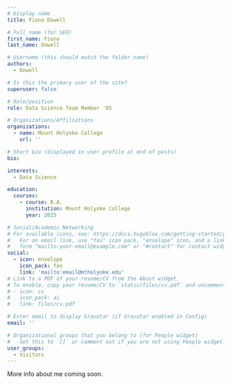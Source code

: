 ```yaml
---
# Display name
title: Fiona Dowell

# Full name (for SEO)
first_name: Fiona
last_name: Dowell

# Username (this should match the folder name)
authors:
  - Dowell

# Is this the primary user of the site?
superuser: false

# Role/position
role: Data Science Team Member '05

# Organizations/Affiliations
organizations:
  - name: Mount Holyoke College
    url: ''

# Short bio (displayed in user profile at end of posts)
bio: 

interests:
  - Data Science

education:
  courses:
    - course: B.A. 
      institution: Mount Holyoke College
      year: 2025

# Social/Academic Networking
# For available icons, see: https://docs.hugoblox.com/getting-started/page-builder/#icons
#   For an email link, use "fas" icon pack, "envelope" icon, and a link in the
#   form "mailto:your-email@example.com" or "#contact" for contact widget.
social:
  - icon: envelope
    icon_pack: fas
    link: 'mailto:email@mtholyoke.edu'
# Link to a PDF of your resume/CV from the About widget.
# To enable, copy your resume/CV to `static/files/cv.pdf` and uncomment the lines below.
# - icon: cv
#   icon_pack: ai
#   link: files/cv.pdf

# Enter email to display Gravatar (if Gravatar enabled in Config)
email: ''

# Organizational groups that you belong to (for People widget)
#   Set this to `[]` or comment out if you are not using People widget.
user_groups:
  - Visitors
---
```


More info about me coming soon.